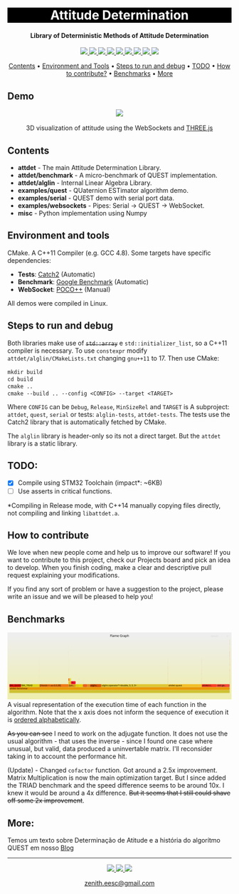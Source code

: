 <h1 align="center" style="color:white; background-color:black">Attitude Determination</h1>
<h4 align="center">Library of Deterministic Methods of Attitude Determination</h4>

<p align="center">
	<a href="http://zenith.eesc.usp.br/">
    <img src="https://img.shields.io/badge/Zenith-Embarcados-black?style=for-the-badge"/>
    </a>
    <a href="https://eesc.usp.br/">
    <img src="https://img.shields.io/badge/Linked%20to-EESC--USP-black?style=for-the-badge"/>
    </a>
    <a href="https://github.com/zenitheesc/AttitudeDetermination/blob/main/LICENSE">
    <img src="https://img.shields.io/github/license/zenitheesc/AttitudeDetermination?style=for-the-badge"/>
    </a>
    <a href="https://github.com/zenitheesc/AttitudeDetermination/issues">
    <img src="https://img.shields.io/github/issues/zenitheesc/AttitudeDetermination?style=for-the-badge"/>
    </a>
    <a href="https://github.com/zenitheesc/AttitudeDetermination/commits/main">
    <img src="https://img.shields.io/github/commit-activity/m/zenitheesc/AttitudeDetermination?style=for-the-badge">
    </a>
    <a href="https://github.com/zenitheesc/AttitudeDetermination/graphs/contributors">
    <img src="https://img.shields.io/github/contributors/zenitheesc/AttitudeDetermination?style=for-the-badge"/>
    </a>
    <a href="https://github.com/zenitheesc/AttitudeDetermination/commits/main">
    <img src="https://img.shields.io/github/last-commit/zenitheesc/AttitudeDetermination?style=for-the-badge"/>
    </a>
    <a href="https://github.com/zenitheesc/AttitudeDetermination/issues">
    <img src="https://img.shields.io/github/issues-raw/zenitheesc/AttitudeDetermination?style=for-the-badge" />
    </a>
    <a href="https://github.com/zenitheesc/AttitudeDetermination/pulls">
    <img src = "https://img.shields.io/github/issues-pr-raw/zenitheesc/AttitudeDetermination?style=for-the-badge">
    </a>
</p>

<p align="center">
    <a href="#contents">Contents</a> •
    <a href="#environment-and-tools">Environment and Tools</a> •
    <a href="#steps-to-run-and-debug">Steps to run and debug</a> •
    <a href="#todo">TODO</a> •
    <a href="#how-to-contribute">How to contribute?</a> •
    <a href="#benchmarks">Benchmarks</a> •
    <a href="#more">More</a> 

</p>

## Demo 
<p align="center">
    <img src="./misc/demo.gif" />

</p>
<p align="center">
3D visualization of attitude using the WebSockets and <a href="https://github.com/mrdoob/three.js">THREE.js</a>
</p>

## Contents
-   **attdet** - The main Attitude Determination Library.
-   **attdet/benchmark** - A micro-benchmark of QUEST implementation.
-   **attdet/alglin** - Internal Linear Algebra Library.
-   **examples/quest** - QUaternion ESTimator algorithm demo.
-   **examples/serial** - QUEST demo with serial port data.
-   **examples/websockets** - Pipes: Serial -> QUEST -> WebSocket.
-   **misc** - Python implementation using Numpy

## Environment and tools

CMake. A C++11 Compiler (e.g. GCC 4.8). 
Some targets have specific dependencies:
 - **Tests**: [Catch2](https://github.com/catchorg/Catch2/) (Automatic)
 - **Benchmark**: [Google Benchmark](https://github.com/google/benchmark) (Automatic)
 - **WebSocket**: [POCO++](https://github.com/pocoproject/poco/) (Manual)

All demos were compiled in Linux.
## Steps to run and debug

Both libraries make use of ~~`std::array`~~ e `std::initializer_list`, so a C++11 compiler is necessary. To use `constexpr` modify `attdet/alglin/CMakeLists.txt` changing `gnu++11` to 17. Then use CMake:

```shell
mkdir build
cd build
cmake ..
cmake --build .. --config <CONFIG> --target <TARGET>
```

Where `CONFIG` can be `Debug`, `Release`, `MinSizeRel` and `TARGET` is A subproject: `attdet`, `quest`, `serial` or tests: `alglin-tests`, `attdet-tests`. The tests use the Catch2 library that is automatically fetched by CMake.

The `alglin` library is header-only so its not a direct target. But the `attdet` library is a static library.

## TODO:

-   [x] Compile using STM32 Toolchain (impact\*: ~6KB)
-   [ ] Use asserts in critical functions.
<!-- - [ ] STL Compatible Iterators
-   [ ] `void_t` SFINAE Concepts ? -->

\*Compiling in Release mode, with C++14 manually copying files directly, not compiling and linking `libattdet.a`.

## How to contribute

We love when new people come and help us to improve our software! If you want to contribute to this project, check our Projects board and pick an idea to develop. When you finish coding, make a clear and descriptive pull request explaining your modifications.

If you find any sort of problem or have a suggestion to the project, please write an issue and we will be pleased to help you!

## Benchmarks
![flamgraph](./attdet/benchmark/output/flgraph.svg)
A visual representation of the execution time of each function in the algorithm. Note that the x axis does not inform the sequence of execution it is [ordered alphabetically](http://www.brendangregg.com/flamegraphs.html).

~~As you can see~~ I need to work on the adjugate function. It does not use the usual algorithm - that uses the inverse - since I found one case where unusual, but valid, data produced a uninvertable matrix. I'll reconsider taking in to account the performance hit.

(Update) - Changed `cofactor` function. Got around a 2.5x improvement. Matrix Multiplication is now the main optimization target.
But I since added the TRIAD benchmark and the speed difference seems to be
around 10x. I knew it would be around a 4x difference. ~~But it seems that I still could shave off some 2x improvement~~.

## More:

Temos um texto sobre Determinação de Atitude e a história do algorítmo QUEST em nosso [Blog](https://zenith-eesc.medium.com/determina%C3%A7%C3%A3o-de-atitude-62d5e716631a)

---

<p align="center">
    <a href="http://zenith.eesc.usp.br">
    <img src="https://img.shields.io/badge/Check%20out-Zenith's Oficial Website-black?style=for-the-badge" />
    </a> 
    <a href="https://www.facebook.com/zenitheesc">
    <img src="https://img.shields.io/badge/Like%20us%20on-facebook-blue?style=for-the-badge"/>
    </a> 
    <a href="https://www.instagram.com/zenith_eesc/">
    <img src="https://img.shields.io/badge/Follow%20us%20on-Instagram-red?style=for-the-badge"/>
    </a>

</p>
<p align = "center">
<a href="zenith.eesc@gmail.com">zenith.eesc@gmail.com</a>
</p>
